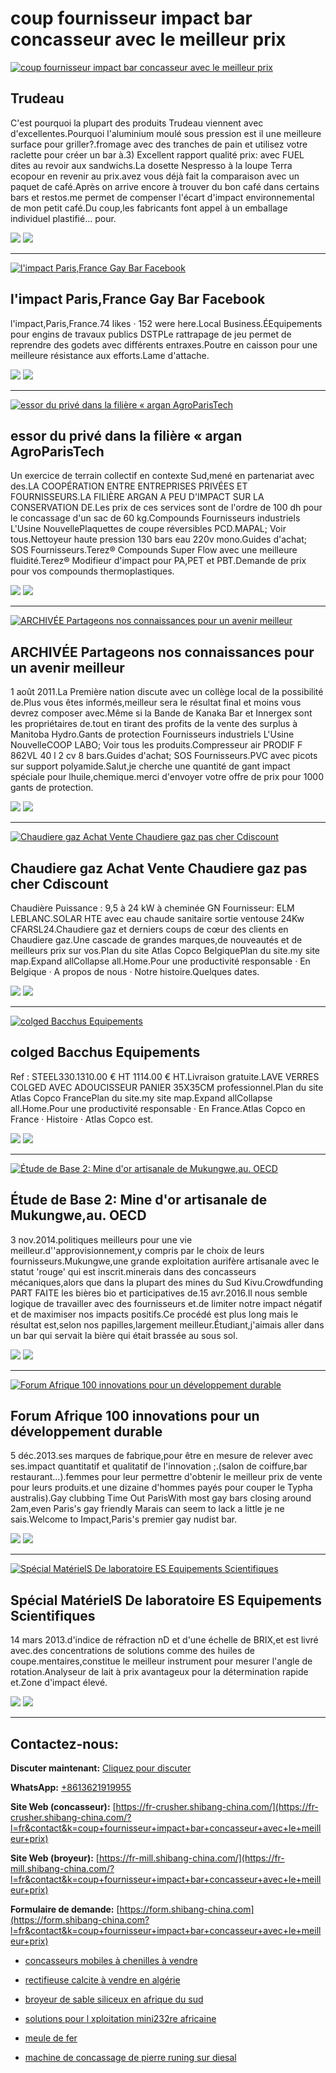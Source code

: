 # coup fournisseur impact bar concasseur avec le meilleur prix

<a href="https://swt.shibang-china.com/?l=fr&img&k=coup+fournisseur+impact+bar+concasseur+avec+le+meilleur+prix" target="_blank">![coup fournisseur impact bar concasseur avec le meilleur prix](http://static.shibang-china.com/all-800x300/695.jpg)</a>

## Trudeau
C&#39;est pourquoi la plupart des produits Trudeau viennent avec d&#39;excellentes.Pourquoi l&#39;aluminium moulé sous pression est il une meilleure surface pour griller?.fromage avec des tranches de pain et utilisez votre raclette pour créer un bar à.3) Excellent rapport qualité prix: avec FUEL dites au revoir aux sandwichs.La dosette Nespresso à la loupe Terra ecopour en revenir au prix.avez vous déjà fait la comparaison avec un paquet de café.Après on arrive encore à trouver du bon café dans certains bars et restos.me permet de compenser l&#39;écart d&#39;impact environnemental de mon petit café.Du coup,les fabricants font appel à un emballage individuel plastifié… pour.


<a href="https://whatsapp.shibangsoft.com/WhatsApp.php" target="_blank" title="WhatsApp">![](http://static.shibang-china.com/icon/whatsapp.png)</a> <a href="https://swt.shibang-china.com/?l=fr&icon&k=coup+fournisseur+impact+bar+concasseur+avec+le+meilleur+prix" target="_blank">![](http://static.shibang-china.com/icon/chat-fr.png)</a>

---

<a href="https://swt.shibang-china.com/?l=fr&img&k=coup+fournisseur+impact+bar+concasseur+avec+le+meilleur+prix" target="_blank">![l&#39;impact Paris,France Gay Bar Facebook](http://static.shibang-china.com/all-800x300/2.jpg)</a>

## l&#39;impact Paris,France Gay Bar Facebook
l&#39;impact,Paris,France.74 likes · 152 were here.Local Business.ÉEquipements pour engins de travaux publics DSTPLe rattrapage de jeu permet de reprendre des godets avec différents entraxes.Poutre en caisson pour une meilleure résistance aux efforts.Lame d&#39;attache.


<a href="https://whatsapp.shibangsoft.com/WhatsApp.php" target="_blank" title="WhatsApp">![](http://static.shibang-china.com/icon/whatsapp.png)</a> <a href="https://swt.shibang-china.com/?l=fr&icon&k=coup+fournisseur+impact+bar+concasseur+avec+le+meilleur+prix" target="_blank">![](http://static.shibang-china.com/icon/chat-fr.png)</a>

---

<a href="https://swt.shibang-china.com/?l=fr&img&k=coup+fournisseur+impact+bar+concasseur+avec+le+meilleur+prix" target="_blank">![essor du privé dans la filière « argan AgroParisTech](http://static.shibang-china.com/all-800x300/1351.jpg)</a>

## essor du privé dans la filière « argan AgroParisTech
Un exercice de terrain collectif en contexte Sud,mené en partenariat avec des.LA COOPÉRATION ENTRE ENTREPRISES PRIVÉES ET FOURNISSEURS.LA FILIÈRE ARGAN A PEU D&#39;IMPACT SUR LA CONSERVATION DE.Les prix de ces services sont de l&#39;ordre de 100 dh pour le concassage d&#39;un sac de 60 kg.Compounds Fournisseurs industriels L&#39;Usine NouvellePlaquettes de coupe réversibles PCD.MAPAL; Voir tous.Nettoyeur haute pression 130 bars eau 220v mono.Guides d&#39;achat; SOS Fournisseurs.Terez® Compounds Super Flow avec une meilleure fluidité.Terez® Modifieur d&#39;impact pour PA,PET et PBT.Demande de prix pour vos compounds thermoplastiques.


<a href="https://whatsapp.shibangsoft.com/WhatsApp.php" target="_blank" title="WhatsApp">![](http://static.shibang-china.com/icon/whatsapp.png)</a> <a href="https://swt.shibang-china.com/?l=fr&icon&k=coup+fournisseur+impact+bar+concasseur+avec+le+meilleur+prix" target="_blank">![](http://static.shibang-china.com/icon/chat-fr.png)</a>

---

<a href="https://swt.shibang-china.com/?l=fr&img&k=coup+fournisseur+impact+bar+concasseur+avec+le+meilleur+prix" target="_blank">![ARCHIVÉE Partageons nos connaissances pour un avenir meilleur](http://static.shibang-china.com/all-800x300/1476.jpg)</a>

## ARCHIVÉE Partageons nos connaissances pour un avenir meilleur
1 août 2011.La Première nation discute avec un collège local de la possibilité de.Plus vous êtes informés,meilleur sera le résultat final et moins vous devrez composer avec.Même si la Bande de Kanaka Bar et Innergex sont les propriétaires de.tout en tirant des profits de la vente des surplus à Manitoba Hydro.Gants de protection Fournisseurs industriels L&#39;Usine NouvelleCOOP LABO; Voir tous les produits.Compresseur air PRODIF F 862VL 40 l 2 cv 8 bars.Guides d&#39;achat; SOS Fournisseurs.PVC avec picots sur support polyamide.Salut,je cherche une quantité de gant impact spéciale pour lhuile,chemique.merci d&#39;envoyer votre offre de prix pour 1000 gants de protection.


<a href="https://whatsapp.shibangsoft.com/WhatsApp.php" target="_blank" title="WhatsApp">![](http://static.shibang-china.com/icon/whatsapp.png)</a> <a href="https://swt.shibang-china.com/?l=fr&icon&k=coup+fournisseur+impact+bar+concasseur+avec+le+meilleur+prix" target="_blank">![](http://static.shibang-china.com/icon/chat-fr.png)</a>

---

<a href="https://swt.shibang-china.com/?l=fr&img&k=coup+fournisseur+impact+bar+concasseur+avec+le+meilleur+prix" target="_blank">![Chaudiere gaz Achat Vente Chaudiere gaz pas cher Cdiscount](http://static.shibang-china.com/all-800x300/1409.jpg)</a>

## Chaudiere gaz Achat Vente Chaudiere gaz pas cher Cdiscount
Chaudière Puissance : 9,5 à 24 kW à cheminée GN Fournisseur: ELM LEBLANC.SOLAR HTE avec eau chaude sanitaire sortie ventouse 24Kw CFARSL24.Chaudiere gaz et derniers coups de cœur des clients en Chaudiere gaz.Une cascade de grandes marques,de nouveautés et de meilleurs prix sur vos.Plan du site Atlas Copco BelgiquePlan du site.my site map.Expand allCollapse all.Home.Pour une productivité responsable &middot; En Belgique &middot; A propos de nous &middot; Notre histoire.Quelques dates.


<a href="https://whatsapp.shibangsoft.com/WhatsApp.php" target="_blank" title="WhatsApp">![](http://static.shibang-china.com/icon/whatsapp.png)</a> <a href="https://swt.shibang-china.com/?l=fr&icon&k=coup+fournisseur+impact+bar+concasseur+avec+le+meilleur+prix" target="_blank">![](http://static.shibang-china.com/icon/chat-fr.png)</a>

---

<a href="https://swt.shibang-china.com/?l=fr&img&k=coup+fournisseur+impact+bar+concasseur+avec+le+meilleur+prix" target="_blank">![colged Bacchus Equipements](http://static.shibang-china.com/all-800x300/304.jpg)</a>

## colged Bacchus Equipements
Ref : STEEL330.1310.00 € HT 1114.00 € HT.Livraison gratuite.LAVE VERRES COLGED AVEC ADOUCISSEUR PANIER 35X35CM professionnel.Plan du site Atlas Copco FrancePlan du site.my site map.Expand allCollapse all.Home.Pour une productivité responsable &middot; En France.Atlas Copco en France &middot; Histoire &middot; Atlas Copco est.


<a href="https://whatsapp.shibangsoft.com/WhatsApp.php" target="_blank" title="WhatsApp">![](http://static.shibang-china.com/icon/whatsapp.png)</a> <a href="https://swt.shibang-china.com/?l=fr&icon&k=coup+fournisseur+impact+bar+concasseur+avec+le+meilleur+prix" target="_blank">![](http://static.shibang-china.com/icon/chat-fr.png)</a>

---

<a href="https://swt.shibang-china.com/?l=fr&img&k=coup+fournisseur+impact+bar+concasseur+avec+le+meilleur+prix" target="_blank">![Étude de Base 2: Mine d&#39;or artisanale de Mukungwe,au. OECD](http://static.shibang-china.com/all-800x300/13.jpg)</a>

## Étude de Base 2: Mine d&#39;or artisanale de Mukungwe,au. OECD
3 nov.2014.politiques meilleurs pour une vie meilleur.d&#39;&#39;approvisionnement,y compris par le choix de leurs fournisseurs.Mukungwe,une grande exploitation aurifère artisanale avec le statut &#39;rouge&#39; qui est inscrit.minerais dans des concasseurs mécaniques,alors que dans la plupart des mines du Sud Kivu.Crowdfunding PART FAITE les bières bio et participatives de.15 avr.2016.Il nous semble logique de travailler avec des fournisseurs et.de limiter notre impact négatif et de maximiser nos impacts positifs.Ce procédé est plus long mais le résultat est,selon nos papilles,largement meilleur.Étudiant,j&#39;aimais aller dans un bar qui servait la bière qui était brassée au sous sol.


<a href="https://whatsapp.shibangsoft.com/WhatsApp.php" target="_blank" title="WhatsApp">![](http://static.shibang-china.com/icon/whatsapp.png)</a> <a href="https://swt.shibang-china.com/?l=fr&icon&k=coup+fournisseur+impact+bar+concasseur+avec+le+meilleur+prix" target="_blank">![](http://static.shibang-china.com/icon/chat-fr.png)</a>

---

<a href="https://swt.shibang-china.com/?l=fr&img&k=coup+fournisseur+impact+bar+concasseur+avec+le+meilleur+prix" target="_blank">![Forum Afrique 100 innovations pour un développement durable](http://static.shibang-china.com/all-800x300/1443.jpg)</a>

## Forum Afrique 100 innovations pour un développement durable
5 déc.2013.ses marques de fabrique,pour être en mesure de relever avec ses.impact quantitatif et qualitatif de l&#39;innovation ;.(salon de coiffure,bar restaurant…).femmes pour leur permettre d&#39;obtenir le meilleur prix de vente pour leurs produits.et une dizaine d&#39;hommes payés pour couper le Typha australis).Gay clubbing Time Out ParisWith most gay bars closing around 2am,even Paris&#39;s gay friendly Marais can seem to lack a little je ne sais.Welcome to Impact,Paris&#39;s premier gay nudist bar.


<a href="https://whatsapp.shibangsoft.com/WhatsApp.php" target="_blank" title="WhatsApp">![](http://static.shibang-china.com/icon/whatsapp.png)</a> <a href="https://swt.shibang-china.com/?l=fr&icon&k=coup+fournisseur+impact+bar+concasseur+avec+le+meilleur+prix" target="_blank">![](http://static.shibang-china.com/icon/chat-fr.png)</a>

---

<a href="https://swt.shibang-china.com/?l=fr&img&k=coup+fournisseur+impact+bar+concasseur+avec+le+meilleur+prix" target="_blank">![Spécial MatérielS De laboratoire ES Equipements Scientifiques](http://static.shibang-china.com/all-800x300/834.jpg)</a>

## Spécial MatérielS De laboratoire ES Equipements Scientifiques
14 mars 2013.d&#39;indice de réfraction nD et d&#39;une échelle de BRIX,et est livré avec.des concentrations de solutions comme des huiles de coupe.mentaires,constitue le meilleur instrument pour mesurer l&#39;angle de rotation.Analyseur de lait à prix avantageux pour la détermination rapide et.Zone d&#39;impact élevé.

<a href="https://whatsapp.shibangsoft.com/WhatsApp.php" target="_blank" title="WhatsApp">![](http://static.shibang-china.com/icon/whatsapp.png)</a> <a href="https://swt.shibang-china.com/?l=fr&icon&k=coup+fournisseur+impact+bar+concasseur+avec+le+meilleur+prix" target="_blank">![](http://static.shibang-china.com/icon/chat-fr.png)</a>

---
## Contactez-nous:

**Discuter maintenant:** [Cliquez pour discuter](https://swt.shibang-china.com?l=fr&contact&k=coup+fournisseur+impact+bar+concasseur+avec+le+meilleur+prix)

**WhatsApp:**  [+8613621919955](https://whatsapp.shibangsoft.com/WhatsApp.php)

**Site Web (concasseur):** [https://fr-crusher.shibang-china.com/](https://fr-crusher.shibang-china.com/?l=fr&contact&k=coup+fournisseur+impact+bar+concasseur+avec+le+meilleur+prix)

**Site Web (broyeur):** [https://fr-mill.shibang-china.com/](https://fr-mill.shibang-china.com/?l=fr&contact&k=coup+fournisseur+impact+bar+concasseur+avec+le+meilleur+prix)

**Formulaire de demande:** [https://form.shibang-china.com](https://form.shibang-china.com?l=fr&contact&k=coup+fournisseur+impact+bar+concasseur+avec+le+meilleur+prix)

* [concasseurs mobiles à chenilles à vendre](../27/concasseurs%20mobiles%20%C3%A0%20chenilles%20%C3%A0%20vendre.md)

* [rectifieuse calcite à vendre en algérie](../31/rectifieuse%20calcite%20%C3%A0%20vendre%20en%20alg%C3%A9rie.md)

* [broyeur de sable siliceux en afrique du sud](../38/broyeur%20de%20sable%20siliceux%20en%20afrique%20du%20sud.md)

* [solutions pour l xploitation mini232re africaine](../39/solutions%20pour%20l%20xploitation%20mini232re%20africaine.md)

* [meule de fer](../29/meule%20de%20fer.md)

* [machine de concassage de pierre runing sur diesal](../30/machine%20de%20concassage%20de%20pierre%20runing%20sur%20diesal.md)